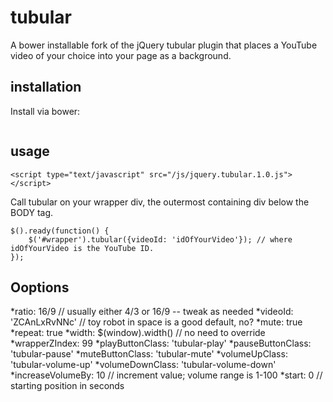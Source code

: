 # tubular 
A bower installable fork of the jQuery tubular plugin that places a YouTube video of your choice into your page as a background.
## installation
Install via bower:
```

```
## usage
```
<script type="text/javascript" src="/js/jquery.tubular.1.0.js"></script>	
```
Call tubular on your wrapper div, the outermost containing div below the BODY tag.  
```
$().ready(function() {
    $('#wrapper').tubular({videoId: 'idOfYourVideo'}); // where idOfYourVideo is the YouTube ID.
});
```
## Ooptions
*ratio: 16/9 // usually either 4/3 or 16/9 -- tweak as needed
*videoId: 'ZCAnLxRvNNc' // toy robot in space is a good default, no?
*mute: true
*repeat: true
*width: $(window).width() // no need to override
*wrapperZIndex: 99
*playButtonClass: 'tubular-play'
*pauseButtonClass: 'tubular-pause'
*muteButtonClass: 'tubular-mute'
*volumeUpClass: 'tubular-volume-up'
*volumeDownClass: 'tubular-volume-down'
*increaseVolumeBy: 10 // increment value; volume range is 1-100
*start: 0 // starting position in seconds



